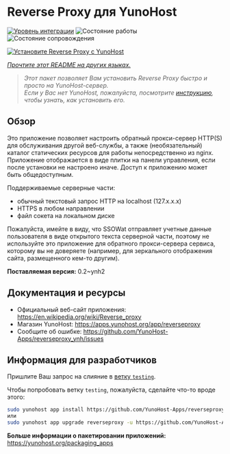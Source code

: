 <!--
Важно: этот README был автоматически сгенерирован <https://github.com/YunoHost/apps/tree/master/tools/readme_generator>
Он НЕ ДОЛЖЕН редактироваться вручную.
-->

# Reverse Proxy для YunoHost

[![Уровень интеграции](https://dash.yunohost.org/integration/reverseproxy.svg)](https://ci-apps.yunohost.org/ci/apps/reverseproxy/) ![Состояние работы](https://ci-apps.yunohost.org/ci/badges/reverseproxy.status.svg) ![Состояние сопровождения](https://ci-apps.yunohost.org/ci/badges/reverseproxy.maintain.svg)

[![Установите Reverse Proxy с YunoHost](https://install-app.yunohost.org/install-with-yunohost.svg)](https://install-app.yunohost.org/?app=reverseproxy)

*[Прочтите этот README на других языках.](./ALL_README.md)*

> *Этот пакет позволяет Вам установить Reverse Proxy быстро и просто на YunoHost-сервер.*  
> *Если у Вас нет YunoHost, пожалуйста, посмотрите [инструкцию](https://yunohost.org/install), чтобы узнать, как установить его.*

## Обзор

Это приложение позволяет настроить обратный прокси-сервер HTTP(S) для обслуживания другой веб-службы, а также (необязательный) каталог статических ресурсов для работы непосредственно из nginx. Приложение отображается в виде плитки на панели управления, если после установки не настроено иначе. Доступ к приложению может быть общедоступным.

Поддерживаемые серверные части:

- обычный текстовый запрос HTTP на localhost (127.x.x.x)
- HTTPS в любом направлении
- файл сокета на локальном диске

Пожалуйста, имейте в виду, что SSOWat отправляет учетные данные пользователя в виде открытого текста серверной части, поэтому не используйте это приложение для обратного прокси-сервера сервиса, которому вы не доверяете (например, для зеркального отображения сайта, размещенного кем-то другим).

**Поставляемая версия:** 0.2~ynh2
## Документация и ресурсы

- Официальный веб-сайт приложения: <https://en.wikipedia.org/wiki/Reverse_proxy>
- Магазин YunoHost: <https://apps.yunohost.org/app/reverseproxy>
- Сообщите об ошибке: <https://github.com/YunoHost-Apps/reverseproxy_ynh/issues>

## Информация для разработчиков

Пришлите Ваш запрос на слияние в [ветку `testing`](https://github.com/YunoHost-Apps/reverseproxy_ynh/tree/testing).

Чтобы попробовать ветку `testing`, пожалуйста, сделайте что-то вроде этого:

```bash
sudo yunohost app install https://github.com/YunoHost-Apps/reverseproxy_ynh/tree/testing --debug
или
sudo yunohost app upgrade reverseproxy -u https://github.com/YunoHost-Apps/reverseproxy_ynh/tree/testing --debug
```

**Больше информации о пакетировании приложений:** <https://yunohost.org/packaging_apps>
